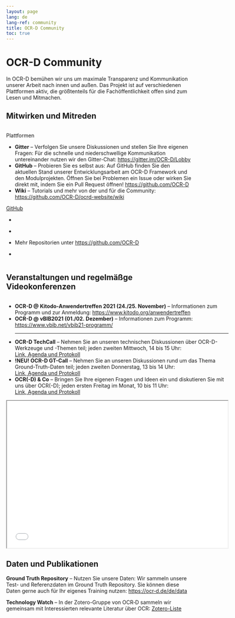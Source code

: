 ```yaml
---
layout: page
lang: de
lang-ref: community
title: OCR-D Community
toc: true
---
```



# OCR-D Community

In OCR-D bemühen wir uns um maximale Transparenz und Kommunikation unserer Arbeit nach innen und außen. Das Projekt ist auf verschiedenen Plattformen aktiv,
die größtenteils für die Fachöffentlichkeit offen sind zum Lesen und Mitmachen.

## Mitwirken und Mitreden
<div class="columns">
	<main class="container content column" aria-label="Content">
		<div class="tile is-ancestor">
			<div class="tile is-parent">
				<article class="tile is-child box has-text-alligned">
					<p class="title title-image-header">Plattformen</p>	
					<ul>
						<li><b>Gitter</b> – Verfolgen Sie unsere Diskussionen und stellen Sie Ihre eigenen Fragen: Für die schnelle und niederschwellige Kommunikation untereinander nutzen wir den Gitter-Chat:  
<a href="https://gitter.im/OCR&#8209;D/Lobby">https://gitter.im/OCR-D/Lobby</a>
						</li>
						<li> 
						<b>GitHub</b> – Probieren Sie es selbst aus: Auf GitHub finden Sie den aktuellen Stand unserer Entwicklungsarbeit am OCR-D Framework und den Modulprojekten. Öffnen Sie bei Problemen ein Issue oder wirken Sie direkt mit, indem Sie ein Pull Request öffnen! <a href="https://github.com/OCR-D">https://github.com/OCR-D</a>
						</li>
						<li><b>Wiki</b> – Tutorials und mehr von der und für die Community:
<a href="https://github.com/OCR-D/ocrd-website/wiki">https://github.com/OCR-D/ocrd-website/wiki</a>
						</li>
					</ul>
				</article>
			</div>
			<div class="tile is-parent">
				<article class="tile is-child box has-text-alligned">
				<a href="https://github.com/OCR-D">
					<p class="title title-image-header">GitHub</p>
				</a>
					<ul>
						<li>
							<div class="github-card" data-github="ocr-d/core" data-width="400" data-height="1" data-theme="default"></div>
							<script src="//cdn.jsdelivr.net/github-cards/latest/widget.js"></script>
						</li>
						<li>
							<div class="github-card" data-github="ocr-d/ocrd_all" data-width="400" data-height="1" data-theme="default"></div>
							<script src="//cdn.jsdelivr.net/github-cards/latest/widget.js"></script>
						</li>
						<li>
						Mehr Repositorien unter <a href="https://github.com/OCR-D">https://github.com/OCR-D</a>
						</li>
					</ul>
<ul>
						<li>
</li>
</ul>
				</article>
			</div>
		</div>
	</main>
</div>




## Veranstaltungen und regelmäßge Videokonferenzen
<div class="columns">
	<main class="container content column" aria-label="Content">
		<div class="tile is-ancestor">
			<div class="tile is-parent">
				<article class="tile is-child box has-text-alligned">
					<ul>
					<li><strong>OCR-D @ Kitodo-Anwendertreffen 2021 (24./25.&nbsp;November)</strong> – Informationen zum Programm und zur Anmeldung: <a href="https://www.kitodo.org/anwendertreffen">https://www.kitodo.org/anwendertreffen</a>
					</li>
					<li><strong>OCR-D @ vBIB2021 (01./02.&nbsp;Dezember)</strong> – Informationen zum Programm: 
					<a href="https://www.vbib.net/vbib21-programm/">https://www.vbib.net/vbib21-programm/</a>
					</li>
					<hr>
					<li>
						<strong>OCR-D TechCall</strong> – Nehmen Sie an unseren technischen Diskussionen über OCR-D-Werkzeuge und -Themen teil; jeden zweiten Mittwoch, 14 bis 15 Uhr:
						<a href="https://pad.gwdg.de/75dyxG6gS-e0Q04_fpm-ng">Link,&nbsp;Agenda&nbsp;und&nbsp;Protokoll</a>
					</li>
					<li>
						<strong>!NEU! OCR-D GT-Call</strong> – Nehmen Sie an unseren Diskussionen rund um das Thema Ground-Truth-Daten teil; jeden zweiten Donnerstag, 13 bis 14 Uhr:
						<a href="https://pad.gwdg.de/3mceR3VcSUOJSFVnazaiig">Link,&nbsp;Agenda&nbsp;und&nbsp;Protokoll</a>
					</li>
					<li>
						<strong>OCR(-D) & Co</strong> – Bringen Sie Ihre eigenen Fragen und Ideen ein und diskutieren Sie mit uns über OCR(-D); jeden ersten Freitag im Monat, 10 bis 11 Uhr:
						<a href="https://pad.gwdg.de/4DOfRl42RIeAQYDaimFx-w">Link,&nbsp;Agenda&nbsp;und&nbsp;Protokoll</a>
					</li>
					</ul>
				</article>
			</div>
			<div class="tile is-parent">
				<article class="tile is-child box has-text-alligned">
					<iframe src="/ocrd-calendar.html" width="600" height="400" ></iframe>
				</article>
			</div>
		</div>
	</main>
</div>


## Daten und Publikationen

**Ground Truth Repository** – Nutzen Sie unsere Daten: Wir sammeln unsere Test- und Referenzdaten im Ground Truth Repository. Sie können diese Daten gerne auch für Ihr eigenes Training nutzen: 
[https://ocr&#8209;d.de/de/data](https://ocr-d.de/de/data)

**Technology Watch** – In der Zotero-Gruppe von OCR&#8209;D sammeln wir gemeinsam mit Interessierten relevante Literatur über OCR:
[Zotero-Liste](https://www.zotero.org/groups/ocr-d)
